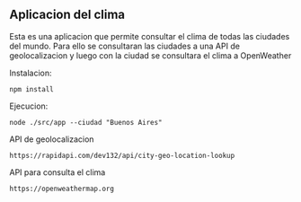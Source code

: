 ## Aplicacion del clima

Esta es una aplicacion que permite consultar el clima de todas las ciudades del mundo.
Para ello se consultaran las ciudades a una API de geolocalizacion y luego con la ciudad se consultara el clima a OpenWeather

Instalacion:

```
npm install
```

Ejecucion:

```
node ./src/app --ciudad "Buenos Aires"
```

API de geolocalizacion

```
https://rapidapi.com/dev132/api/city-geo-location-lookup
````

API para consulta el clima

```
https://openweathermap.org
```

